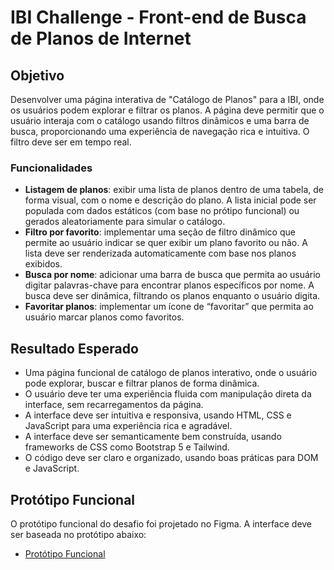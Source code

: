 # IBI Challenge - Front-end de Busca de Planos de Internet

## Objetivo

Desenvolver uma página interativa de "Catálogo de Planos" para a IBI, onde os usuários podem explorar e filtrar os planos. A página deve permitir que o usuário interaja com o catálogo usando filtros dinâmicos e uma barra de busca, proporcionando uma experiência de navegação rica e intuitiva. O filtro deve ser em tempo real.

### Funcionalidades

- **Listagem de planos**: exibir uma lista de planos dentro de uma tabela, de forma visual, com o nome e descrição do plano. A lista inicial pode ser populada com dados estáticos (com base no prótipo funcional) ou gerados aleatoriamente para simular o catálogo.
- **Filtro por favorito**: implementar uma seção de filtro dinâmico que permite ao usuário indicar se quer exibir um plano favorito ou não. A lista deve ser renderizada automaticamente com base nos planos exibidos.
- **Busca por nome**: adicionar uma barra de busca que permita ao usuário digitar palavras-chave para encontrar planos específicos por nome. A busca deve ser dinâmica, filtrando os planos enquanto o usuário digita.
- **Favoritar planos**: implementar um ícone de “favoritar” que permita ao usuário marcar planos como favoritos.

## Resultado Esperado

- Uma página funcional de catálogo de planos interativo, onde o usuário pode explorar, buscar e filtrar planos de forma dinâmica.
- O usuário deve ter uma experiência fluida com manipulação direta da interface, sem recarregamentos da página.
- A interface deve ser intuitiva e responsiva, usando HTML, CSS e JavaScript para uma experiência rica e agradável.
- A interface deve ser semanticamente bem construída, usando frameworks de CSS como Bootstrap 5 e Tailwind.
- O código deve ser claro e organizado, usando boas práticas para DOM e JavaScript.

## Protótipo Funcional

O protótipo funcional do desafio foi projetado no Figma. A interface deve ser baseada no protótipo abaixo:

- [Protótipo Funcional](https://www.figma.com/proto/wCdltXQB4Dn5ckj1VamjWk/IBI-Internet---Dev-Challenge-2?node-id=10-2&node-type=canvas&t=unEKwLKhUkivKdRk-1&scaling=scale-down&content-scaling=fixed&page-id=0%3A1&starting-point-node-id=10%3A2)
